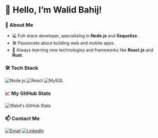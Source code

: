 # 👋 Hello, I’m Walid Bahij!

### 🌟 About Me
- 💻 Full-stack developer, specializing in **Node.js** and **Sequelize**.
- 🛠 Passionate about building web and mobile apps.
- 📖 Always learning new technologies and frameworks like **React.js** and **Rust**.

### 🛠 Tech Stack
![Node.js](https://img.shields.io/badge/Node.js-339933?style=for-the-badge&logo=nodedotjs&logoColor=white)
![React](https://img.shields.io/badge/React-61DAFB?style=for-the-badge&logo=react&logoColor=white)
![MySQL](https://img.shields.io/badge/MySQL-4479A1?style=for-the-badge&logo=mysql&logoColor=white)

### 📈 My GitHub Stats
![Walid's GitHub Stats](https://github-readme-stats.vercel.app/api?username=WalidBahij&show_icons=true&theme=radical)

### 📫 Contact Me
[![Email](https://img.shields.io/badge/Email-walid@example.com-red)](mailto:walid@example.com)
[![LinkedIn](https://img.shields.io/badge/LinkedIn-Walid-blue)](https://linkedin.com/in/WalidBahij)

